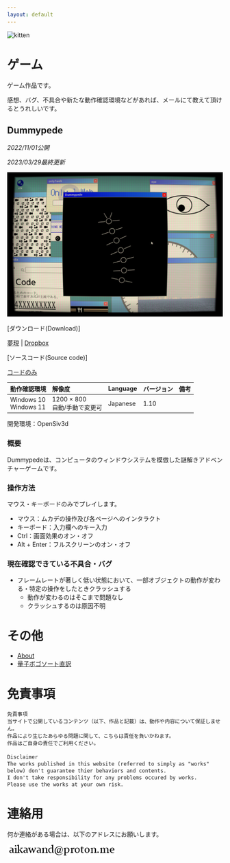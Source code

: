 ```yaml
---
layout: default
---
```



![kitten](./images/kitten_highreso_t.gif)


# ゲーム

ゲーム作品です。

感想、バグ、不具合や新たな動作確認環境などがあれば、メールにて教えて頂けるとうれしいです。


## Dummypede

*2022/11/01公開*

*2023/03/29最終更新*

![dummypede](./images/dummypede.png)

\[ダウンロード(Download)\]

[夢現](https://freegame-mugen.jp/adventure/game_10661.html) | 
[Dropbox](https://www.dropbox.com/s/jamo3wql21mmwl0/dummypede_1_10.zip?dl=0)

\[ソースコード(Source code)\]

[コードのみ](https://github.com/Aikawa3311/Dummypede)

| 動作確認環境 | 解像度 | Language | バージョン | 備考 |
|:------------|:-------|:--------|:----------|:-----|
| Windows 10<br>Windows 11 | 1200 × 800<br>自動/手動で変更可 | Japanese | 1.10 | |

開発環境：OpenSiv3d


### 概要
Dummypedeは、コンピュータのウィンドウシステムを模倣した謎解きアドベンチャーゲームです。


### 操作方法
マウス・キーボードのみでプレイします。

- マウス：ムカデの操作及び各ページへのインタラクト
- キーボード：入力欄へのキー入力
- Ctrl：画面効果のオン・オフ
- Alt + Enter：フルスクリーンのオン・オフ


### 現在確認できている不具合・バグ

- フレームレートが著しく低い状態において、一部オブジェクトの動作が変わる・特定の操作をしたときクラッシュする
    - 動作が変わるのはそこまで問題なし
    - クラッシュするのは原因不明


# その他

- [About](./docs/about.md)
- [量子ボゴソート直訳](./docs/chilla_ura/quantum_bogo_sort.md)


# 免責事項

```
免責事項
当サイトで公開しているコンテンツ（以下、作品と記載）は、動作や内容について保証しません。
作品により生じたあらゆる問題に関して、こちらは責任を負いかねます。
作品はご自身の責任でご利用ください。

Disclaimer
The works published in this website (referred to simply as "works" below) don't guarantee thier behaviors and contents.
I don't take responsibility for any problems occured by works.
Please use the works at your own risk.
```


# 連絡用

何か連絡がある場合は、以下のアドレスにお願いします。

![addr](./images/addr_bl.png)
